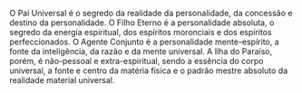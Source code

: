 ﻿O Pai Universal é o segredo da realidade da personalidade, da concessão e destino da personalidade. O Filho Eterno é a personalidade absoluta, o segredo da energia espiritual, dos espíritos moronciais e dos espíritos perfeccionados. O Agente Conjunto é a personalidade mente-espírito, a fonte da inteligência, da razão e da mente universal. A Ilha do Paraíso, porém, é não-pessoal e extra-espiritual, sendo a essência do corpo universal, a fonte e centro da matéria física e o padrão mestre absoluto da realidade material universal.